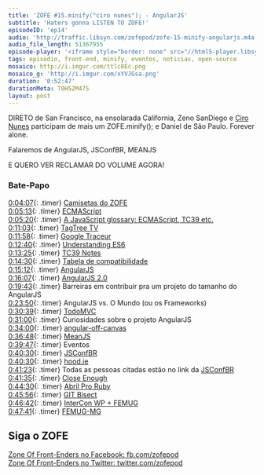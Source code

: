 ```yaml
---
title: 'ZOFE #15.minify("ciro nunes"); - AngularJS'
subtitle: 'Haters gonna LISTEN TO ZOFE!'
episodeID: 'ep14'
audio: 'http://traffic.libsyn.com/zofepod/zofe-15-minify-angularjs.m4a'
audio_file_length: 51367955
episode-player: '<iframe style="border: none" src="//html5-player.libsyn.com/embed/episode/id/7032642/height/90/theme/custom/autoplay/no/autonext/no/thumbnail/yes/preload/no/no_addthis/no/direction/backward/render-playlist/no/custom-color/87A93A/" height="90" width="100%" scrolling="no"  allowfullscreen webkitallowfullscreen mozallowfullscreen oallowfullscreen msallowfullscreen></iframe>'
tags: episodio, front-end, minify, eventos, noticias, open-source
mosaico: http://i.imgur.com/ttlc8Ec.png
mosaico_g: 'http://i.imgur.com/xYVJGsa.png'
duration: '0:52:47'
durationMeta: T0H52M47S
layout: post
---
```


DIRETO de San Francisco, na ensolarada California, Zeno SanDiego e [Ciro Nunes](http://twitter.com/cironunesdev) participam de mais um ZOFE.minify(); e Daniel de São Paulo. Forever alone.

Falaremos de AngularJS, JSConfBR, MEANJS

<!-- excerpt -->

E QUERO VER RECLAMAR DO VOLUME AGORA!

### Bate-Papo

[0:04:07](#t=0:04:07){: .timer} [Camisetas do ZOFE](http://eucompraria.com.br/produto/camiseta-zofe-zone-of-front-enders)<br>
[0:05:13](#t=0:05:13){: .timer} [ECMAScript](http://en.wikipedia.org/wiki/ECMAScript)<br>
[0:05:20](#t=0:05:20){: .timer} [A JavaScript glossary: ECMAScript, TC39 etc.](http://www.2ality.com/2011/06/ecmascript.html)<br>
[0:11:03](#t=0:11:03){: .timer} [TagTree TV](http://tagtree.tv/)<br>
[0:11:58](#t=0:11:58){: .timer} [Google Traceur](https://github.com/google/traceur-compiler)<br>
[0:12:40](#t=0:12:40){: .timer} [Understanding ES6](https://leanpub.com/understandinges6/read/)<br>
[0:13:25](#t=0:13:25){: .timer} [TC39 Notes](https://github.com/rwaldron/tc39-notes)<br>
[0:14:30](#t=0:14:30){: .timer} [Tabela de compatibilidade](http://kangax.github.io/es5-compat-table/es6/)<br>
[0:15:12](#t=0:15:12){: .timer} [AngularJS](https://angularjs.org/)<br>
[0:16:07](#t=0:16:07){: .timer} [AngularJS 2.0](http://blog.angularjs.org/2014/03/angular-20.html)<br>
[0:19:43](#t=0:19:43){: .timer} Barreiras em contribuir pra um projeto do tamanho do AngularJS<br>
[0:23:50](#t=0:01:00){: .timer} AngularJS vs. O Mundo (ou os Frameworks)<br>
[0:30:39](#t=0:30:39){: .timer} [TodoMVC](http://todomvc.com/)<br>
[0:31:00](#t=0:30:00){: .timer} Curiosidades sobre o projeto AngularJS<br>
[0:34:00](#t=0:30:00){: .timer} [angular-off-canvas](https://github.com/cironunes/angular-off-canvas)<br>
[0:36:48](#t=0:36:48){: .timer} [MeanJS](http://meanjs.org/)<br>
[0:39:47](#t=0:32:47){: .timer} Eventos<br>
[0:40:30](#t=0:30:30){: .timer} [JSConfBR](http://jsconfbr.org)<br>
[0:40:30](#t=0:40:30){: .timer} [hood.ie](http://hood.ie)<br>
[0:41:23](#t=0:41:23){: .timer} Todas as pessoas citadas estão no link da [JSConfBR](http://jsconfbr.org)<br>
[0:41:35](#t=0:41:35){: .timer} [Close Enough](https://github.com/furf/close-enough)<br>
[0:44:30](#t=0:44:30){: .timer} [Abril Pro Ruby](http://abrilproruby.com/pt)<br>
[0:45:56](#t=0:45:56){: .timer} [GIT Bisect](http://git-scm.com/docs/git-bisect)<br>
[0:46:42](#t=0:46:42){: .timer} [InterCon WP + FEMUG](http://interconwp.imasters.com.br)<br>
[0:47:41](#t=0:47:41){: .timer} [FEMUG-MG](https://groups.google.com/forum/#!forum/femug-mg)<br>

## Siga o ZOFE

[Zone Of Front-Enders no Facebook: fb.com/zofepod](http://fb.com/zofepod/ 'ZOFE no Facebook: fb.com/zofepod')<br>
[Zone Of Front-Enders no Twitter: twitter.com/zofepod](http://twitter.com/zofepod/ 'ZOFE no Twitter')<br>
